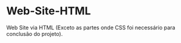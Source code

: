 # Web-Site-HTML
Web Site via HTML (Exceto as partes onde CSS foi necessário para conclusão do projeto).

